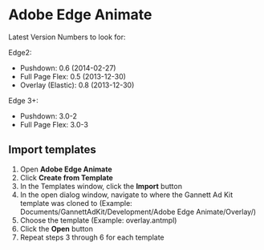 Adobe Edge Animate
==================

Latest Version Numbers to look for:

Edge2:

* Pushdown: 0.6 (2014-02-27)
* Full Page Flex: 0.5  (2013-12-30)
* Overlay (Elastic): 0.8 (2013-12-30)


Edge 3+:

* Pushdown: 3.0-2
* Full Page Flex: 3.0-3

Import templates
----------------
1. Open **Adobe Edge Animate**
2. Click **Create from Template**
3. In the Templates window, click the **Import** button
4. In the open dialog window, navigate to where the Gannett Ad Kit template was cloned to (Example: Documents/GannettAdKit/Development/Adobe Edge Animate/Overlay/)
5. Choose the template (Example: overlay.antmpl)
6. Click the **Open** button
7. Repeat steps 3 through 6 for each template
